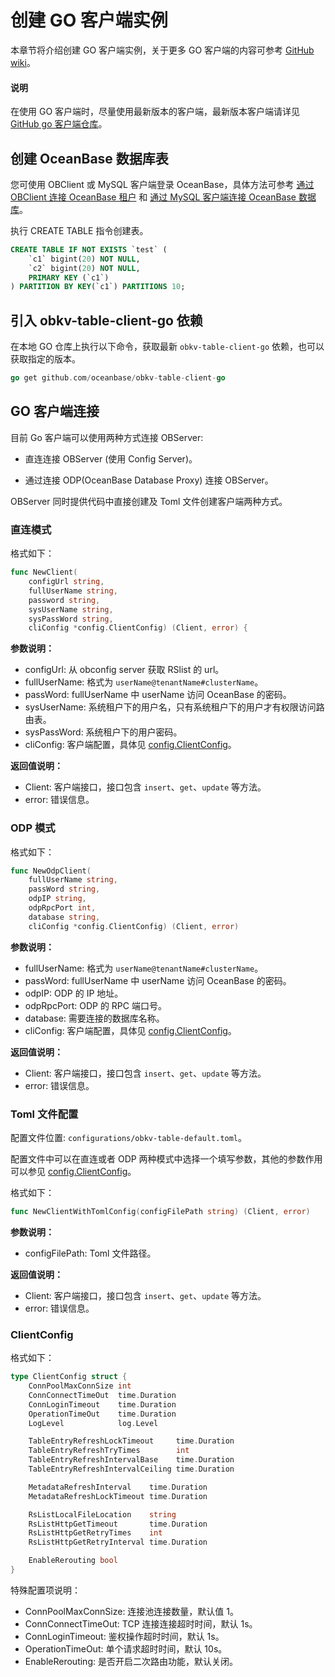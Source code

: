 # 创建 GO 客户端实例

本章节将介绍创建 GO 客户端实例，关于更多 GO 客户端的内容可参考 [GitHub wiki](https://github.com/oceanbase/obkv-table-client-go/wiki/OBKV-Table-Client-Go%E7%9B%AE%E5%BD%95)。

<main id="notice" type='explain'>
  <h4>说明</h4>
  <p> 在使用 GO 客户端时，尽量使用最新版本的客户端，最新版本客户端请详见  <a href="https://github.com/oceanbase/obkv-table-client-go">GitHub go 客户端仓库</a>。</p>
</main>

## 创建 OceanBase 数据库表

您可使用 OBClient 或 MySQL 客户端登录 OceanBase，具体方法可参考 [通过 OBClient 连接 OceanBase 租户](../../../300.develop/100.application-development-of-mysql-mode/100.connect-to-oceanbase-database-of-mysql-mode/300.connect-to-an-oceanbase-tenant-by-using-obclient-of-mysql-mode.md) 和 [通过 MySQL 客户端连接 OceanBase 数据库](../../../300.develop/100.application-development-of-mysql-mode/100.connect-to-oceanbase-database-of-mysql-mode/200.connect-to-an-oceanbase-tenant-by-using-a-mysql-client-of-mysql-mode.md)。

执行 CREATE TABLE 指令创建表。

```sql
CREATE TABLE IF NOT EXISTS `test` (
    `c1` bigint(20) NOT NULL,
    `c2` bigint(20) NOT NULL,
    PRIMARY KEY (`c1`)
) PARTITION BY KEY(`c1`) PARTITIONS 10;
```

## 引入 obkv-table-client-go 依赖

在本地 GO 仓库上执行以下命令，获取最新 `obkv-table-client-go` 依赖，也可以获取指定的版本。

```go
go get github.com/oceanbase/obkv-table-client-go
```

## GO 客户端连接

目前 Go 客户端可以使用两种方式连接 OBServer:

* 直连连接 OBServer (使用 Config Server)。

* 通过连接 ODP(OceanBase Database Proxy) 连接 OBServer。

OBServer 同时提供代码中直接创建及 Toml 文件创建客户端两种方式。

### 直连模式

格式如下：

```go
func NewClient(
    configUrl string,
    fullUserName string,
    password string,
    sysUserName string,
    sysPassWord string,
    cliConfig *config.ClientConfig) (Client, error) {
```

**参数说明：**

* configUrl: 从 obconfig server 获取 RSlist 的 url。
* fullUserName: 格式为 `userName@tenantName#clusterName`。
* passWord: fullUserName 中 userName 访问 OceanBase 的密码。
* sysUserName: 系统租户下的用户名，只有系统租户下的用户才有权限访问路由表。
* sysPassWord: 系统租户下的用户密码。
* cliConfig: 客户端配置，具体见 [config.ClientConfig](#ClientConfig)。

**返回值说明：**

* Client: 客户端接口，接口包含 `insert`、`get`、`update` 等方法。
* error: 错误信息。

### ODP 模式

格式如下：

```go
func NewOdpClient(
    fullUserName string,
    passWord string,
    odpIP string,
    odpRpcPort int,
    database string,
    cliConfig *config.ClientConfig) (Client, error)
```

**参数说明：**

* fullUserName: 格式为 `userName@tenantName#clusterName`。
* passWord: fullUserName 中 userName 访问 OceanBase 的密码。
* odpIP: ODP 的 IP 地址。
* odpRpcPort: ODP 的 RPC 端口号。
* database: 需要连接的数据库名称。
* cliConfig: 客户端配置，具体见 [config.ClientConfig](#ClientConfig)。

**返回值说明：**

* Client: 客户端接口，接口包含 `insert`、`get`、`update` 等方法。
* error: 错误信息。

### Toml 文件配置

配置文件位置: `configurations/obkv-table-default.toml`。

配置文件中可以在直连或者 ODP 两种模式中选择一个填写参数，其他的参数作用可以参见 [config.ClientConfig](#ClientConfig)。

格式如下：

```go
func NewClientWithTomlConfig(configFilePath string) (Client, error)
```

**参数说明：**

* configFilePath: Toml 文件路径。

**返回值说明：**

* Client: 客户端接口，接口包含 `insert`、`get`、`update` 等方法。
* error: 错误信息。

### ClientConfig

格式如下：

```go
type ClientConfig struct {
    ConnPoolMaxConnSize int
    ConnConnectTimeOut  time.Duration
    ConnLoginTimeout    time.Duration
    OperationTimeOut    time.Duration
    LogLevel            log.Level

    TableEntryRefreshLockTimeout     time.Duration
    TableEntryRefreshTryTimes        int
    TableEntryRefreshIntervalBase    time.Duration
    TableEntryRefreshIntervalCeiling time.Duration

    MetadataRefreshInterval    time.Duration
    MetadataRefreshLockTimeout time.Duration

    RsListLocalFileLocation    string
    RsListHttpGetTimeout       time.Duration
    RsListHttpGetRetryTimes    int
    RsListHttpGetRetryInterval time.Duration

    EnableRerouting bool
}
```

特殊配置项说明：

* ConnPoolMaxConnSize: 连接池连接数量，默认值 1。
* ConnConnectTimeOut: TCP 连接连接超时时间，默认 1s。
* ConnLoginTimeout: 鉴权操作超时时间，默认 1s。
* OperationTimeOut: 单个请求超时时间，默认 10s。
* EnableRerouting: 是否开启二次路由功能，默认关闭。
